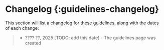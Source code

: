 # Changelog {:guidelines-changelog}

This section will list a changelog for these guidelines, along with the dates of each change:


> * ???? ??, 2025 \[TODO: add this date\] - The guidelines page was created


